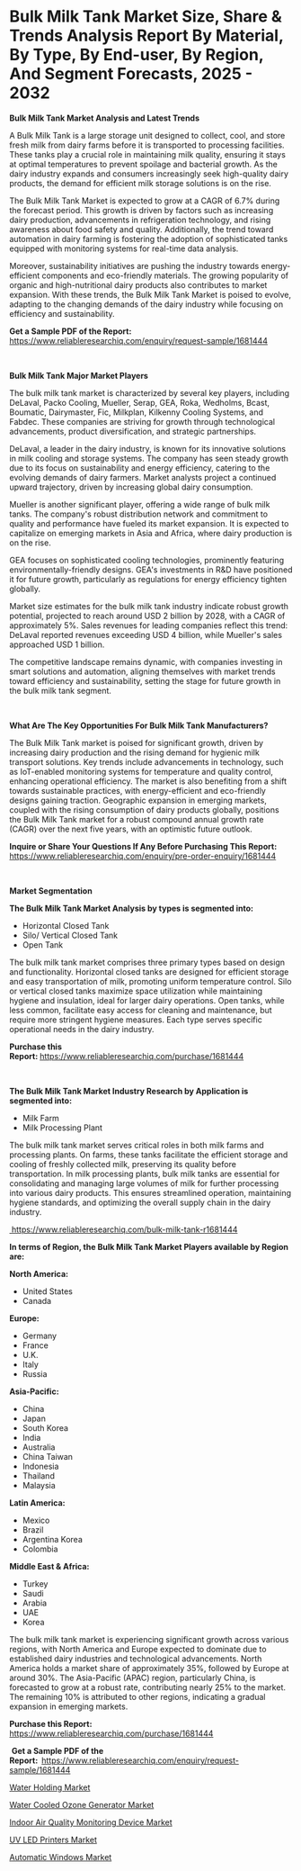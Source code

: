 <p><h1>Bulk Milk Tank Market Size, Share & Trends Analysis Report By Material, By Type, By End-user, By Region, And Segment Forecasts, 2025 - 2032</h1></p><p><strong>Bulk Milk Tank Market Analysis and Latest Trends</strong></p>
<p><p>A Bulk Milk Tank is a large storage unit designed to collect, cool, and store fresh milk from dairy farms before it is transported to processing facilities. These tanks play a crucial role in maintaining milk quality, ensuring it stays at optimal temperatures to prevent spoilage and bacterial growth. As the dairy industry expands and consumers increasingly seek high-quality dairy products, the demand for efficient milk storage solutions is on the rise.</p><p>The Bulk Milk Tank Market is expected to grow at a CAGR of 6.7% during the forecast period. This growth is driven by factors such as increasing dairy production, advancements in refrigeration technology, and rising awareness about food safety and quality. Additionally, the trend toward automation in dairy farming is fostering the adoption of sophisticated tanks equipped with monitoring systems for real-time data analysis.</p><p>Moreover, sustainability initiatives are pushing the industry towards energy-efficient components and eco-friendly materials. The growing popularity of organic and high-nutritional dairy products also contributes to market expansion. With these trends, the Bulk Milk Tank Market is poised to evolve, adapting to the changing demands of the dairy industry while focusing on efficiency and sustainability.</p></p>
<p><strong>Get a Sample PDF of the Report:&nbsp;</strong> <a href="https://www.reliableresearchiq.com/enquiry/request-sample/1681444?utm_campaign=104&utm_medium=2&utm_source=Github&utm_content=ia&utm_term=19022025&utm_id=bulk-milk-tank">https://www.reliableresearchiq.com/enquiry/request-sample/1681444</a></p>
<p>&nbsp;</p>
<p><strong>Bulk Milk Tank Major Market Players</strong></p>
<p><p>The bulk milk tank market is characterized by several key players, including DeLaval, Packo Cooling, Mueller, Serap, GEA, Roka, Wedholms, Bcast, Boumatic, Dairymaster, Fic, Milkplan, Kilkenny Cooling Systems, and Fabdec. These companies are striving for growth through technological advancements, product diversification, and strategic partnerships.</p><p>DeLaval, a leader in the dairy industry, is known for its innovative solutions in milk cooling and storage systems. The company has seen steady growth due to its focus on sustainability and energy efficiency, catering to the evolving demands of dairy farmers. Market analysts project a continued upward trajectory, driven by increasing global dairy consumption.</p><p>Mueller is another significant player, offering a wide range of bulk milk tanks. The company's robust distribution network and commitment to quality and performance have fueled its market expansion. It is expected to capitalize on emerging markets in Asia and Africa, where dairy production is on the rise.</p><p>GEA focuses on sophisticated cooling technologies, prominently featuring environmentally-friendly designs. GEA's investments in R&D have positioned it for future growth, particularly as regulations for energy efficiency tighten globally.</p><p>Market size estimates for the bulk milk tank industry indicate robust growth potential, projected to reach around USD 2 billion by 2028, with a CAGR of approximately 5%. Sales revenues for leading companies reflect this trend: DeLaval reported revenues exceeding USD 4 billion, while Mueller's sales approached USD 1 billion. </p><p>The competitive landscape remains dynamic, with companies investing in smart solutions and automation, aligning themselves with market trends toward efficiency and sustainability, setting the stage for future growth in the bulk milk tank segment.</p></p>
<p>&nbsp;</p>
<p><strong>What Are The Key Opportunities For Bulk Milk Tank Manufacturers?</strong></p>
<p><p>The Bulk Milk Tank market is poised for significant growth, driven by increasing dairy production and the rising demand for hygienic milk transport solutions. Key trends include advancements in technology, such as IoT-enabled monitoring systems for temperature and quality control, enhancing operational efficiency. The market is also benefiting from a shift towards sustainable practices, with energy-efficient and eco-friendly designs gaining traction. Geographic expansion in emerging markets, coupled with the rising consumption of dairy products globally, positions the Bulk Milk Tank market for a robust compound annual growth rate (CAGR) over the next five years, with an optimistic future outlook.</p></p>
<p><strong>Inquire or Share Your Questions If Any Before Purchasing This Report:</strong> <a href="https://www.reliableresearchiq.com/enquiry/pre-order-enquiry/1681444?utm_campaign=104&utm_medium=2&utm_source=Github&utm_content=ia&utm_term=19022025&utm_id=bulk-milk-tank">https://www.reliableresearchiq.com/enquiry/pre-order-enquiry/1681444</a></p>
<p>&nbsp;</p>
<p><strong>Market Segmentation</strong></p>
<p><strong>The Bulk Milk Tank Market Analysis by types is segmented into:</strong></p>
<p><ul><li>Horizontal Closed Tank</li><li>Silo/ Vertical Closed Tank</li><li>Open Tank</li></ul></p>
<p><p>The bulk milk tank market comprises three primary types based on design and functionality. Horizontal closed tanks are designed for efficient storage and easy transportation of milk, promoting uniform temperature control. Silo or vertical closed tanks maximize space utilization while maintaining hygiene and insulation, ideal for larger dairy operations. Open tanks, while less common, facilitate easy access for cleaning and maintenance, but require more stringent hygiene measures. Each type serves specific operational needs in the dairy industry.</p></p>
<p><strong>Purchase this Report:&nbsp;</strong><a href="https://www.reliableresearchiq.com/purchase/1681444?utm_campaign=104&utm_medium=2&utm_source=Github&utm_content=ia&utm_term=19022025&utm_id=bulk-milk-tank">https://www.reliableresearchiq.com/purchase/1681444</a></p>
<p>&nbsp;</p>
<p><strong>The Bulk Milk Tank Market Industry Research by Application is segmented into:</strong></p>
<p><ul><li>Milk Farm</li><li>Milk Processing Plant</li></ul></p>
<p><p>The bulk milk tank market serves critical roles in both milk farms and processing plants. On farms, these tanks facilitate the efficient storage and cooling of freshly collected milk, preserving its quality before transportation. In milk processing plants, bulk milk tanks are essential for consolidating and managing large volumes of milk for further processing into various dairy products. This ensures streamlined operation, maintaining hygiene standards, and optimizing the overall supply chain in the dairy industry.</p></p>
<p><a href="https://www.reliableresearchiq.com/bulk-milk-tank-r1681444?utm_campaign=104&utm_medium=2&utm_source=Github&utm_content=ia&utm_term=19022025&utm_id=bulk-milk-tank">&nbsp;https://www.reliableresearchiq.com/bulk-milk-tank-r1681444</a></p>
<p><strong>In terms of Region, the Bulk Milk Tank Market Players available by Region are:</strong></p>
<p>
    <p> <strong> North America: </strong>
        <ul>
            <li>United States</li>
            <li>Canada</li>
        </ul>
        </p> 
    <p> <strong> Europe: </strong>
        <ul>
            <li>Germany</li>
            <li>France</li>
            <li>U.K.</li>
            <li>Italy</li>
            <li>Russia</li>
        </ul>
        </p> 
    <p> <strong> Asia-Pacific: </strong>
        <ul>
            <li>China</li>
            <li>Japan</li>
            <li>South Korea</li>
            <li>India</li>
            <li>Australia</li>
            <li>China Taiwan</li>
            <li>Indonesia</li>
            <li>Thailand</li>
            <li>Malaysia</li>
        </ul>
        </p> 
    <p> <strong> Latin America: </strong>
        <ul>
            <li>Mexico</li>
            <li>Brazil</li>
            <li>Argentina Korea</li>
            <li>Colombia</li>
        </ul>
        </p> 
    <p> <strong> Middle East & Africa: </strong>
        <ul>
            <li>Turkey</li>
            <li>Saudi</li>
            <li>Arabia</li>
            <li>UAE</li>
            <li>Korea</li>
        </ul>
    </p>
    </p>
<p><p>The bulk milk tank market is experiencing significant growth across various regions, with North America and Europe expected to dominate due to established dairy industries and technological advancements. North America holds a market share of approximately 35%, followed by Europe at around 30%. The Asia-Pacific (APAC) region, particularly China, is forecasted to grow at a robust rate, contributing nearly 25% to the market. The remaining 10% is attributed to other regions, indicating a gradual expansion in emerging markets.</p></p>
<p><strong>Purchase this Report: </strong><a href="https://www.reliableresearchiq.com/purchase/1681444?utm_campaign=104&utm_medium=2&utm_source=Github&utm_content=ia&utm_term=19022025&utm_id=bulk-milk-tank">https://www.reliableresearchiq.com/purchase/1681444</a></p>
<p>&nbsp;<strong>Get a Sample PDF of the Report:&nbsp;&nbsp;</strong><a href="https://www.reliableresearchiq.com/enquiry/request-sample/1681444?utm_campaign=104&utm_medium=2&utm_source=Github&utm_content=ia&utm_term=19022025&utm_id=bulk-milk-tank">https://www.reliableresearchiq.com/enquiry/request-sample/1681444</a></p>
<p><strong></strong></p>
<p><p><a href="https://github.com/wyettillesr4/Market-Research-Report-List-1/blob/main/water-holding-market.md?utm_campaign=104&utm_medium=2&utm_source=Github&utm_content=ia&utm_term=19022025&utm_id=bulk-milk-tank">Water Holding Market</a></p><p><a href="https://github.com/fraryatena85/Market-Research-Report-List-1/blob/main/water-cooled-ozone-generator-market.md?utm_campaign=104&utm_medium=2&utm_source=Github&utm_content=ia&utm_term=19022025&utm_id=bulk-milk-tank">Water Cooled Ozone Generator Market</a></p><p><a href="https://github.com/jolinolooman/Market-Research-Report-List-1/blob/main/indoor-air-quality-monitoring-device-market.md?utm_campaign=104&utm_medium=2&utm_source=Github&utm_content=ia&utm_term=19022025&utm_id=bulk-milk-tank">Indoor Air Quality Monitoring Device Market</a></p><p><a href="https://github.com/sissalgamd/Market-Research-Report-List-1/blob/main/uv-led-printers-market.md?utm_campaign=104&utm_medium=2&utm_source=Github&utm_content=ia&utm_term=19022025&utm_id=bulk-milk-tank">UV LED Printers Market</a></p><p><a href="https://github.com/alejnaouare/Market-Research-Report-List-1/blob/main/automatic-windows-market.md?utm_campaign=104&utm_medium=2&utm_source=Github&utm_content=ia&utm_term=19022025&utm_id=bulk-milk-tank">Automatic Windows Market</a></p></p>